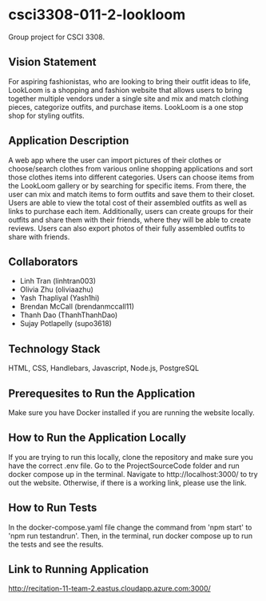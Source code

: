 # csci3308-011-2-lookloom
Group project for CSCI 3308.

## Vision Statement
For aspiring fashionistas, who are looking to bring their outfit ideas to life, LookLoom is a shopping and fashion website that allows users to bring together multiple vendors under a single site and mix and match clothing pieces, categorize outfits, and purchase items. LookLoom is a one stop shop for styling outfits.

## Application Description
  A web app where the user can import pictures of their clothes or choose/search clothes from various online shopping applications and sort those clothes items into different categories. Users can choose items from the LookLoom gallery or by searching for specific items. From there, the user can mix and match items to form outfits and save them to their closet. Users are able to view the total cost of their assembled outfits as well as links to purchase each item.
  Additionally, users can create groups for their outfits and share them with their friends, where they will be able to create reviews. Users can also export photos of their fully assembled outfits to share with friends.

## Collaborators
- Linh Tran (linhtran003)
- Olivia Zhu (oliviaazhu)
- Yash Thapliyal (Yash1hi)
- Brendan McCall (brendanmccall11)
- Thanh Dao (ThanhThanhDao)
- Sujay Potlapelly (supo3618)

## Technology Stack
HTML, CSS, Handlebars, Javascript, Node.js, PostgreSQL

## Prerequesites to Run the Application 
Make sure you have Docker installed if you are running the website locally.

## How to Run the Application Locally
If you are trying to run this locally, clone the repository and make sure you have the correct .env file. Go to the ProjectSourceCode folder and run docker compose up in the terminal. Navigate to http://localhost:3000/ to try out the website. Otherwise, if there is a working link, please use the link. 

## How to Run Tests
In the docker-compose.yaml file change the command from 'npm start' to 'npm run testandrun'. Then, in the terminal, run docker compose up to run the tests and see the results.

## Link to Running Application
http://recitation-11-team-2.eastus.cloudapp.azure.com:3000/
